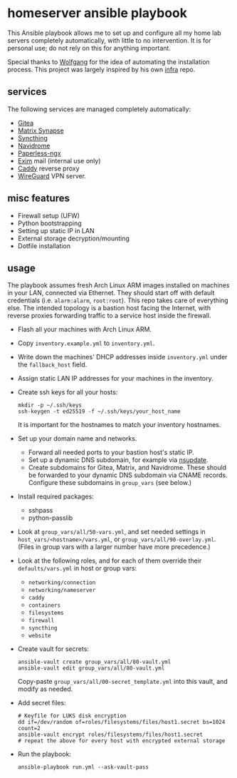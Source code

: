 # homeserver ansible playbook

This Ansible playbook allows me to set up and configure all my home lab servers completely automatically, with little to no intervention.
It is for personal use; do not rely on this for anything important.

Special thanks to [Wolfgang](https://github.com/notthebee/) for the idea of automating the installation process.
This project was largely inspired by his own [infra](https://github.com/notthebee/infra) repo.

## services

The following services are managed completely automatically:
- [Gitea](https://about.gitea.com/)
- [Matrix Synapse](https://github.com/matrix-org/synapse)
- [Syncthing](https://syncthing.net/)
- [Navidrome](https://www.navidrome.org/)
- [Paperless-ngx](https://docs.paperless-ngx.com/)
- [Exim](https://www.exim.org/) mail (internal use only)
- [Caddy](https://caddyserver.com/) reverse proxy
- [WireGuard](https://www.wireguard.com/) VPN server.

## misc features

- Firewall setup (UFW)
- Python bootstrapping
- Setting up static IP in LAN
- External storage decryption/mounting
- Dotfile installation

## usage

The playbook assumes fresh Arch Linux ARM images installed on machines in your LAN, connected via Ethernet.
They should start off with default credentials (i.e. `alarm:alarm`, `root:root`).
This repo takes care of everything else.
The intended topology is a bastion host facing the Internet, with reverse proxies forwarding traffic to a service host inside the firewall.

- Flash all your machines with Arch Linux ARM.
- Copy `inventory.example.yml` to `inventory.yml`.
- Write down the machines' DHCP addresses inside `inventory.yml` under the `fallback_host` field.
- Assign static LAN IP addresses for your machines in the inventory.
- Create ssh keys for all your hosts:
    ```
    mkdir -p ~/.ssh/keys
    ssh-keygen -t ed25519 -f ~/.ssh/keys/your_host_name
    ```
    It is important for the hostnames to match your inventory hostnames.

- Set up your domain name and networks.
    - Forward all needed ports to your bastion host's static IP.
    - Set up a dynamic DNS subdomain, for example via [nsupdate](https://www.nsupdate.info/).
    - Create subdomains for Gitea, Matrix, and Navidrome. These should be forwarded to your dynamic DNS subdomain via CNAME records. Configure these subdomains in `group_vars` (see below.)

- Install required packages:
    - sshpass
    - python-passlib
- Look at `group_vars/all/50-vars.yml`, and set needed settings in `host_vars/<hostname>/vars.yml`, or `group_vars/all/90-overlay.yml`.
    (Files in group vars with a larger number have more precedence.)
- Look at the following roles, and for each of them override their `defaults/vars.yml` in host or group vars:
    - `networking/connection`
    - `networking/nameserver`
    - `caddy`
    - `containers`
    - `filesystems`
    - `firewall`
    - `syncthing`
    - `website`
- Create vault for secrets:
    ```
    ansible-vault create group_vars/all/80-vault.yml
    ansible-vault edit group_vars/all/80-vault.yml
    ```
    Copy-paste `group_vars/all/00-secret_template.yml` into this vault,
    and modify as needed.

- Add secret files:

    ```
    # Keyfile for LUKS disk encryption
    dd if=/dev/random of=roles/filesystems/files/host1.secret bs=1024 count=2
    ansible-vault encrypt roles/filesystems/files/host1.secret
    # repeat the above for every host with encrypted external storage
    ```

- Run the playbook:
    ```
    ansible-playbook run.yml --ask-vault-pass
    ```
